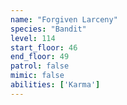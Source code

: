 ```yaml
---
name: "Forgiven Larceny"
species: "Bandit"
level: 114
start_floor: 46
end_floor: 49
patrol: false
mimic: false
abilities: ['Karma']
---
```

